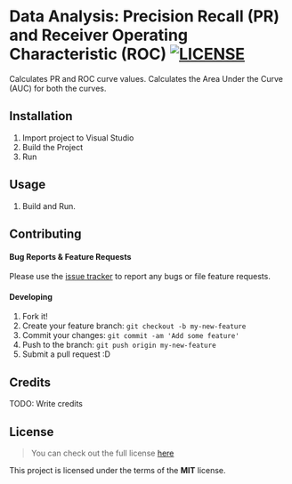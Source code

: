 # Data Analysis: Precision Recall (PR) and Receiver Operating Characteristic (ROC) [![LICENSE](https://img.shields.io/github/license/mashape/apistatus.svg)](https://github.com/anish-shekhawat/cs266-data-analysis#license)

Calculates PR and ROC curve values.
Calculates the Area Under the Curve (AUC) for both the curves.

## Installation

1. Import project to Visual Studio
2. Build the Project
3. Run

## Usage

1. Build and Run.

## Contributing

#### Bug Reports & Feature Requests

Please use the [issue tracker](https://github.com/anish-shekhawat/cs266-data-analysis/issues) to report any bugs or file feature requests.

#### Developing

1. Fork it!
2. Create your feature branch: `git checkout -b my-new-feature`
3. Commit your changes: `git commit -am 'Add some feature'`
4. Push to the branch: `git push origin my-new-feature`
5. Submit a pull request :D

## Credits

TODO: Write credits

## License

>You can check out the full license [here](https://github.com/anish-shekhawat/cs266-data-analysis/blob/master/LICENSE)

This project is licensed under the terms of the **MIT** license.
